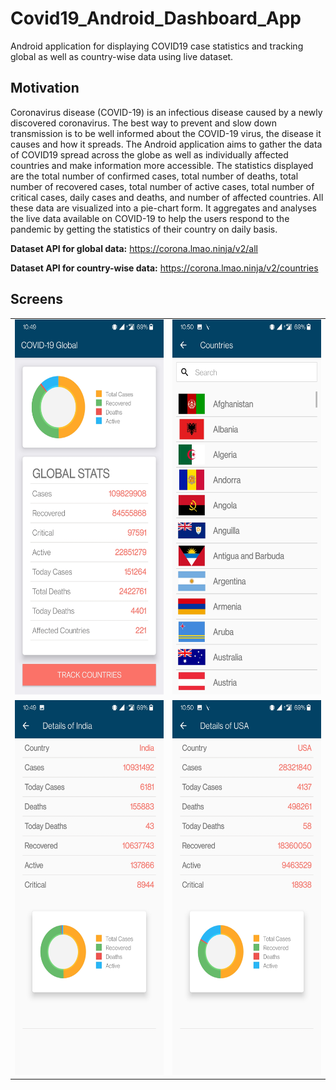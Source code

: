 # Covid19_Android_Dashboard_App
Android application for displaying COVID19 case statistics and tracking global as well as country-wise data using live dataset.

## Motivation
Coronavirus disease (COVID-19) is an infectious disease caused by a newly discovered coronavirus. 
The best way to prevent and slow down transmission is to be well informed about the COVID-19 virus, the disease it causes and how it spreads. 
The Android application aims to gather the data of COVID19 spread across the globe as well as individually affected countries and make information more accessible. 
The statistics displayed are the total number of confirmed cases, total number of deaths, total number of recovered cases, total number of active cases, total number of critical cases, daily cases and deaths, and number of affected countries. All
these data are visualized into a pie-chart form. 
It aggregates and analyses the live data available on COVID-19 to help the users respond to the pandemic by getting the statistics of their country on daily basis.

<b>Dataset API for global data:</b> https://corona.lmao.ninja/v2/all

<b>Dataset API for country-wise data:</b> https://corona.lmao.ninja/v2/countries

## Screens
<table>
  <tr>
    <td><img src='1_Global_Cases.jpg' height='600px'></td>
    <td><img src='2_Countries.jpg' height='600px'></td>
  </tr>
  <tr>
    <td><img src='3_India_Cases.jpg' height='600px'></td>
    <td><img src='4_USA_Cases.jpg' height='600px'></td>
  </tr>
</table>
 

